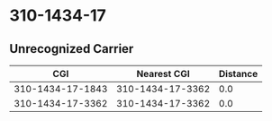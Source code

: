 # 310-1434-17
## Unrecognized Carrier


| CGI | Nearest CGI | Distance |
|-----|-------------|----------|
| 310-1434-17-1843 | 310-1434-17-3362 | 0.0 |
| 310-1434-17-3362 | 310-1434-17-3362 | 0.0 |
